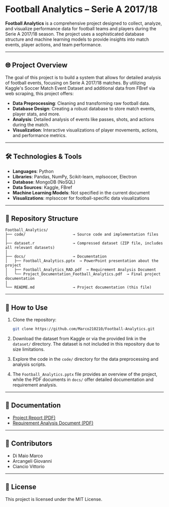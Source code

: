 
# Football Analytics – Serie A 2017/18

**Football Analytics** is a comprehensive project designed to collect, analyze, and visualize performance data for football teams and players during the Serie A 2017/18 season. The project uses a sophisticated database structure and machine learning models to provide insights into match events, player actions, and team performance.

---

## 🌐 Project Overview

The goal of this project is to build a system that allows for detailed analysis of football events, focusing on Serie A 2017/18 matches. By utilizing Kaggle's Soccer Match Event Dataset and additional data from FBref via web scraping, this project offers:

- **Data Preprocessing**: Cleaning and transforming raw football data.
- **Database Design**: Creating a robust database to store match events, player stats, and more.
- **Analysis**: Detailed analysis of events like passes, shots, and actions during the match.
- **Visualization**: Interactive visualizations of player movements, actions, and performance metrics.

---

## 🛠️ Technologies & Tools

- **Languages**: Python
- **Libraries**: Pandas, NumPy, Scikit-learn, mplsoccer, Electron
- **Database**: MongoDB (NoSQL)
- **Data Sources**: Kaggle, FBref
- **Machine Learning Models**: Not specified in the current document
- **Visualizations**: mplsoccer for football-specific data visualizations

---

## 📁 Repository Structure

```
Football_Analytics/
├── code/                     → Source code and implementation files
│
├── dataset.r                 → Compressed dataset (ZIP file, includes all relevant datasets)
│
├── docs/                     → Documentation
│   ├── Football_Analytics.pptx  → PowerPoint presentation about the project
│   ├── Football_Analytics_RAD.pdf  → Requirement Analysis Document
│   └── Project_Documentation_Football_Analytics.pdf  → Final project documentation
│
└── README.md                 → Project documentation (this file)
```

---

## 🚀 How to Use

1. Clone the repository:
   ```bash
   git clone https://github.com/Marco210210/Football-Analytics.git
   ```

2. Download the dataset from Kaggle or via the provided link in the `dataset/` directory. The dataset is not included in this repository due to size limitations.

3. Explore the code in the `code/` directory for the data preprocessing and analysis scripts.

4. The `Football_Analytics.pptx` file provides an overview of the project, while the PDF documents in `docs/` offer detailed documentation and requirement analysis.

---

## 📄 Documentation

- [Project Report (PDF)](docs/Project_Documentation_Football_Analytics.pdf)
- [Requirement Analysis Document (PDF)](docs/Football_Analytics_RAD.pdf)

---

## 👥 Contributors

- Di Maio Marco
- Arcangeli Giovanni
- Ciancio Vittorio

---

## 📝 License

This project is licensed under the MIT License.
